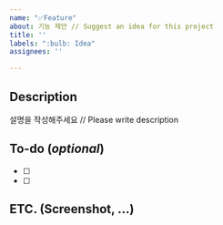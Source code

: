 ```yaml
---
name: "✅Feature"
about: 기능 제안 // Suggest an idea for this project
title: ''
labels: ":bulb: Idea"
assignees: ''

---
```


## Description

설명을 작성해주세요 // Please write description

## To-do (*optional*)

- [ ]
- [ ]

## ETC. (Screenshot, ...)
